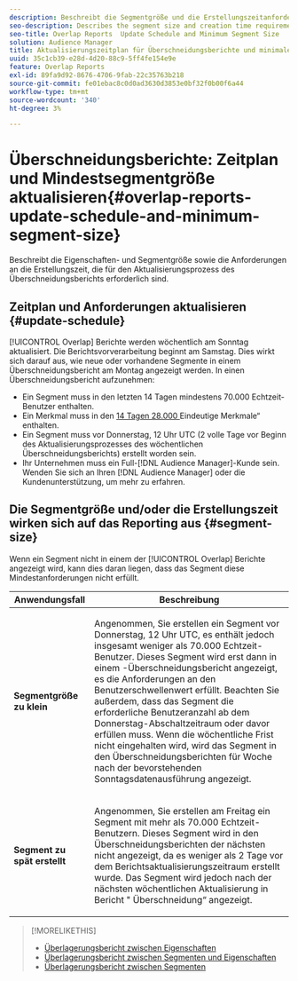 ```yaml
---
description: Beschreibt die Segmentgröße und die Erstellungszeitanforderungen, die für den Aktualisierungsprozess des Überschneidungsberichts erforderlich sind.
seo-description: Describes the segment size and creation time requirements required by the Overlap report update process.
seo-title: Overlap Reports  Update Schedule and Minimum Segment Size
solution: Audience Manager
title: Aktualisierungszeitplan für Überschneidungsberichte und minimale Segmentgröße
uuid: 35c1cb39-e28d-4d20-88c9-5ff4fe154e9e
feature: Overlap Reports
exl-id: 89fa9d92-8676-4706-9fab-22c35763b218
source-git-commit: fe01ebac8c0d0ad3630d3853e0bf32f0b00f6a44
workflow-type: tm+mt
source-wordcount: '340'
ht-degree: 3%

---
```


# Überschneidungsberichte: Zeitplan und Mindestsegmentgröße aktualisieren{#overlap-reports-update-schedule-and-minimum-segment-size}

Beschreibt die Eigenschaften- und Segmentgröße sowie die Anforderungen an die Erstellungszeit, die für den Aktualisierungsprozess des Überschneidungsberichts erforderlich sind.

## Zeitplan und Anforderungen aktualisieren {#update-schedule}

[!UICONTROL Overlap] Berichte werden wöchentlich am Sonntag aktualisiert. Die Berichtsvorverarbeitung beginnt am Samstag. Dies wirkt sich darauf aus, wie neue oder vorhandene Segmente in einem Überschneidungsbericht am Montag angezeigt werden. In einen Überschneidungsbericht aufzunehmen:

* Ein Segment muss in den letzten 14 Tagen mindestens 70.000 Echtzeit-Benutzer enthalten.
* Ein Merkmal muss in den [ 14 Tagen 28.000 ](/help/using/features/traits/trait-and-segment-qualification-reference.md)Eindeutige Merkmale“ enthalten.
* Ein Segment muss vor Donnerstag, 12 Uhr UTC (2 volle Tage vor Beginn des Aktualisierungsprozesses des wöchentlichen Überschneidungsberichts) erstellt worden sein.
* Ihr Unternehmen muss ein Full-[!DNL Audience Manager]-Kunde sein. Wenden Sie sich an Ihren [!DNL Audience Manager] oder die Kundenunterstützung, um mehr zu erfahren.

## Die Segmentgröße und/oder die Erstellungszeit wirken sich auf das Reporting aus {#segment-size}

Wenn ein Segment nicht in einem der [!UICONTROL Overlap] Berichte angezeigt wird, kann dies daran liegen, dass das Segment diese Mindestanforderungen nicht erfüllt.

<table id="table_BE2937C1FA314BBDBD1D026321D6E6B1"> 
 <thead> 
  <tr> 
   <th colname="col1" class="entry"> Anwendungsfall </th> 
   <th colname="col2" class="entry"> Beschreibung </th> 
  </tr> 
 </thead>
 <tbody> 
  <tr> 
   <td colname="col1"> <p> <b>Segmentgröße zu klein</b> </p> </td> 
   <td colname="col2"> <p>Angenommen, Sie erstellen ein Segment vor Donnerstag, 12 Uhr UTC, es enthält jedoch insgesamt weniger als 70.000 Echtzeit-Benutzer. Dieses Segment wird erst dann in einem <span class="wintitle">-Überschneidungsbericht angezeigt, </span> es die Anforderungen an den Benutzerschwellenwert erfüllt. Beachten Sie außerdem, dass das Segment die erforderliche Benutzeranzahl ab dem Donnerstag-Abschaltzeitraum oder davor erfüllen muss. Wenn die wöchentliche Frist nicht eingehalten wird, wird das Segment in den <span class="wintitle"> Überschneidungsberichten für </span> Woche nach der bevorstehenden Sonntagsdatenausführung angezeigt. </p> </td> 
  </tr> 
  <tr> 
   <td colname="col1"> <p> <b>Segment zu spät erstellt</b> </p> </td> 
   <td colname="col2"> <p>Angenommen, Sie erstellen am Freitag ein Segment mit mehr als 70.000 Echtzeit-Benutzern. Dieses Segment wird in den <span class="wintitle"> Überschneidungsberichten der nächsten </span> nicht angezeigt, da es weniger als 2 Tage vor dem Berichtsaktualisierungszeitraum erstellt wurde. Das Segment wird jedoch nach der nächsten wöchentlichen Aktualisierung in </span> Bericht "<span class="wintitle"> Überschneidung“ angezeigt. </p> </td> 
  </tr> 
 </tbody> 
</table>

>[!MORELIKETHIS]
>
>* [Überlagerungsbericht zwischen Eigenschaften](../../reporting/dynamic-reports/trait-trait-overlap-report.md#trait-to-trait-overlap-report)
>* [Überlagerungsbericht zwischen Segmenten und Eigenschaften](../../reporting/dynamic-reports/segment-trait-overlap-report.md)
>* [Überlagerungsbericht zwischen Segmenten](../../reporting/dynamic-reports/segment-segment-overlap-report.md)
